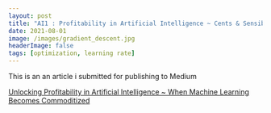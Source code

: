 ```yaml
---
layout: post
title: "AI1 : Profitability in Artificial Intelligence ~ Cents & Sensibility"
date: 2021-08-01
image: /images/gradient_descent.jpg
headerImage: false
tags: [optimization, learning rate] 
---
```

This is an an article i submitted for publishing to Medium

[Unlocking Profitability in Artificial Intelligence ~ When Machine Learning Becomes Commoditized](https://servian.dev/unlocking-profitability-in-artificial-intelligence-when-machine-learning-becomes-commoditized-9774758544cc)


